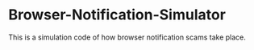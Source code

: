 # Browser-Notification-Simulator
This is a simulation code of how browser notification scams take place. 
